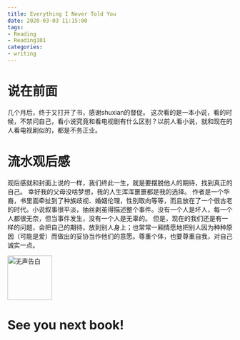 ```yaml
---
title: Everything I Never Told You
date: 2020-03-03 11:15:00
tags:
- Reading
- Reading101
categories:
- writing
---
```


# 说在前面
几个月后，终于又打开了书，感谢shuxian的督促。
这次看的是一本小说，看的时候，不禁问自己，看小说究竟和看电视剧有什么区别？以前人看小说，就和现在的人看电视剧似的，都是不务正业。

# 流水观后感
观后感就和封面上说的一样，我们终此一生，就是要摆脱他人的期待，找到真正的自己。
幸好我的父母没啥梦想，我的人生浑浑噩噩都是我的选择。
作者是一个华裔，书里面牵扯到了种族歧视、婚姻伦理，性别取向等等，而且放在了一个很古老的时代。小说叙事很平淡，抽丝剥茧得描述整个事件。没有一个人是坏人，每一个人都很无奈，但当事件发生，没有一个人是无辜的。
但是，现在的我们还是有一样的问题，会把自己的期待，放到别人身上；也常常一厢情愿地把别人因为种种原因（可能是爱）而做出的妥协当作他们的意愿。尊重个体，也要尊重自我，对自己诚实一点。

<img src="../../../../../pics/everything-i-never-told-you.jpg" alt="无声告白" width="100">

# See you next book!